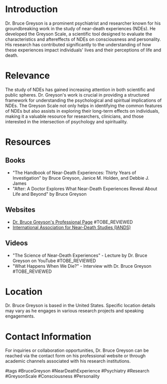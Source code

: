 # Introduction
Dr. Bruce Greyson is a prominent psychiatrist and researcher known for his groundbreaking work in the study of near-death experiences (NDEs). He developed the Greyson Scale, a scientific tool designed to evaluate the characteristics and aftereffects of NDEs on consciousness and personality. His research has contributed significantly to the understanding of how these experiences impact individuals' lives and their perceptions of life and death.

# Relevance
The study of NDEs has gained increasing attention in both scientific and public spheres. Dr. Greyson's work is crucial in providing a structured framework for understanding the psychological and spiritual implications of NDEs. The Greyson Scale not only helps in identifying the common features of NDEs but also assists in exploring their long-term effects on individuals, making it a valuable resource for researchers, clinicians, and those interested in the intersection of psychology and spirituality.

# Resources
## Books
- "The Handbook of Near-Death Experiences: Thirty Years of Investigation" by Bruce Greyson, Janice M. Holden, and Debbie J. James
- "After: A Doctor Explores What Near-Death Experiences Reveal About Life and Beyond" by Bruce Greyson

## Websites
- [Dr. Bruce Greyson's Professional Page](https://www.brucegreyson.com) #TOBE_REVIEWED
- [International Association for Near-Death Studies (IANDS)](https://iands.org)

## Videos
- "The Science of Near-Death Experiences" - Lecture by Dr. Bruce Greyson on YouTube #TOBE_REVIEWED
- "What Happens When We Die?" - Interview with Dr. Bruce Greyson #TOBE_REVIEWED

# Location
Dr. Bruce Greyson is based in the United States. Specific location details may vary as he engages in various research projects and speaking engagements.

# Contact Information
For inquiries or collaboration opportunities, Dr. Bruce Greyson can be reached via the contact form on his professional website or through academic channels associated with his research institutions.

#tags 
#BruceGreyson #NearDeathExperience #Psychiatry #Research #GreysonScale #Consciousness #Personality
